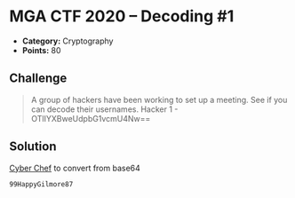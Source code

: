 # MGA CTF 2020 – Decoding #1

* **Category:** Cryptography
* **Points:** 80

## Challenge

> A group of hackers have been working to set up a meeting. See if you can decode their usernames. 
Hacker 1 - OTlIYXBweUdpbG1vcmU4Nw==

## Solution

[Cyber Chef](https://gchq.github.io/CyberChef/) to convert from base64

```
99HappyGilmore87
```